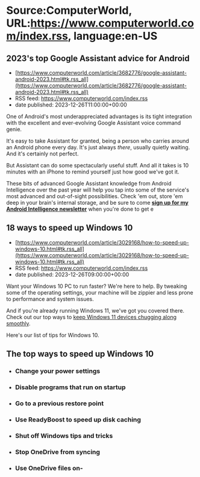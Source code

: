 # Source:ComputerWorld, URL:https://www.computerworld.com/index.rss, language:en-US

## 2023's top Google Assistant advice for Android
 - [https://www.computerworld.com/article/3682776/google-assistant-android-2023.html#tk.rss_all](https://www.computerworld.com/article/3682776/google-assistant-android-2023.html#tk.rss_all)
 - RSS feed: https://www.computerworld.com/index.rss
 - date published: 2023-12-26T11:00:00+00:00

<article>
	<section class="page">
<p>One of Android's most underappreciated advantages is its tight integration with the excellent and ever-evolving Google Assistant voice command genie.</p><p>It's easy to take Assistant for granted, being a person who carries around an Android phone every day. It's just always <em>there</em>, usually quietly waiting. And it's certainly not perfect.</p><p>But Assistant can do some spectacularly useful stuff. And all it takes is 10 minutes with an iPhone to remind yourself just how good we've got it.</p><p>These bits of advanced Google Assistant knowledge from Android Intelligence over the past year will help you tap into some of the service's most advanced and out-of-sight possibilities. Check 'em out, store 'em deep in your brain's internal storage, and be sure to come <a href="https://theintelligence.com/android-cw/" rel="nofollow noopener" target="_blank"><strong>sign up for my Android Intelligence newsletter</strong></a> when you're done to get e

## 18 ways to speed up Windows 10
 - [https://www.computerworld.com/article/3029168/how-to-speed-up-windows-10.html#tk.rss_all](https://www.computerworld.com/article/3029168/how-to-speed-up-windows-10.html#tk.rss_all)
 - RSS feed: https://www.computerworld.com/index.rss
 - date published: 2023-12-26T09:00:00+00:00

<article>
	<section class="page">
<p>Want your Windows 10 PC to run faster? We're here to help. By tweaking some of the operating settings, your machine will be zippier and less prone to performance and system issues.</p><p>And if you're already running Windows 11, we've got you covered there. Check out our top ways to <a href="https://www.computerworld.com/article/3687056/how-to-speed-up-windows-11.html">keep Windows 11 devices chugging along smoothly</a>.</p><p>Here's our list of tips for Windows 10.</p><h2>The top ways to speed up Windows 10</h2>
<ul>
<li>
<h3 class="body">Change your power settings</h3>
</li>
<li>
<h3 class="body">Disable programs that run on startup</h3>
</li>
<li>
<h3 class="body">Go to a previous restore point</h3>
</li>
<li>
<h3 class="body">Use ReadyBoost to speed up disk caching</h3>
</li>
<li>
<h3 class="body">Shut off Windows tips and tricks</h3>
</li>
<li>
<h3 class="body">Stop OneDrive from syncing</h3>
</li>
<li>
<h3 class="body">Use OneDrive files on-

